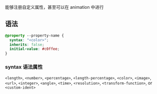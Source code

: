 能够注册自定义属性，甚至可以在 animation 中进行

## 语法

```css
@property --property-name {
  syntax: "<color>";
  inherits: false;
  initial-value: #c0ffee;
}
```

### syntax 语法属性

`<length>`, `<number>`, `<percentage>`, `<length-percentage>`, `<color>`, `<image>`, `<url>`, `<integer>`, `<angle>`, `<time>`, `<resolution>`, `<transform-function>`, or `<custom-ident>`